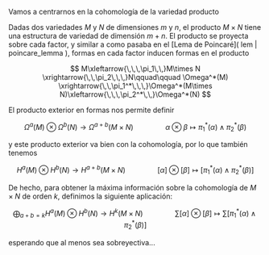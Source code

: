 Vamos a centrarnos en la cohomología de la variedad producto

Dadas dos variedades $M$ y $N$ de dimensiones $m$ y $n$, el producto $M\times N$ tiene una estructura de variedad de dimensión $m+n$. El producto se proyecta sobre cada factor, y similar a como pasaba en el [Lema de Poincaré]( lem | poincare_lemma ), formas en cada factor inducen formas en el producto

$$
M\xleftarrow{\,\,\,\pi_1\,\,}M\times N \xrightarrow{\,\,\pi_2\,\,\,}N\qquad\qquad
\Omega^*(M) \xrightarrow{\,\,\pi_1^*\,\,\,}\Omega^*(M\times N)\xleftarrow{\,\,\,\pi_2^*\,\,}\Omega^*(N)
$$

El producto exterior en formas nos permite definir

$$
\Omega^a(M)\otimes\Omega^b(N)\longrightarrow\Omega^{a+b}(M\times N )\qquad\qquad\alpha\otimes\beta\longmapsto\pi_1^*(\alpha)\wedge\pi_2^*(\beta)
$$

y este producto exterior va bien con la cohomología, por lo que también tenemos

$$
H^a(M)\otimes H^b(N)\longrightarrow H^{a+b}(M\times N)\qquad\qquad
[\alpha]\otimes[\beta]\longmapsto[\pi_1^*(\alpha)\wedge\pi_2^*(\beta)]
$$

De hecho, para obtener la máxima información sobre la cohomología de $M\times N$ de orden $k$, definimos la siguiente aplicación:

$$
\bigoplus_{a+b=k} H^a(M)\otimes H^b(N)\longrightarrow H^k(M\times N)\qquad\qquad
\sum[\alpha]\otimes[\beta]\longmapsto\sum[\pi_1^*(\alpha)\wedge\pi_2^*(\beta)]
$$

esperando que al menos sea sobreyectiva...